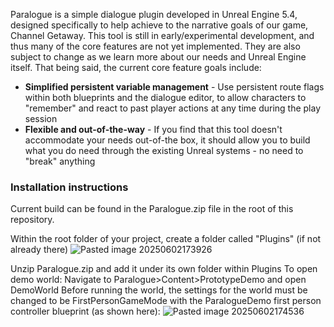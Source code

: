 Paralogue is a simple dialogue plugin developed in Unreal Engine 5.4, designed specifically to help achieve to the narrative goals of our game, Channel Getaway. 
This tool is still in early/experimental development, and thus many of the core features are not yet implemented. They are also subject to change as we learn more about our needs and Unreal Engine itself.
That being said, the current core feature goals include:
- **Simplified persistent variable management** - Use persistent route flags within both blueprints and the dialogue editor, to allow characters to "remember" and react to past player actions at any time during the play session
- **Flexible and out-of-the-way** - If you find that this tool doesn't accommodate your needs out-of-the box, it should allow you to build what you do need through the existing Unreal systems - no need to "break" anything

### Installation instructions
Current build can be found in the Paralogue.zip file in the root of this repository.

Within the root folder of your project, create a folder called "Plugins" (if not already there)
![Pasted image 20250602173926](https://github.com/user-attachments/assets/0a68dae2-2c02-43dc-a519-38f8a1d7a7e3)

Unzip Paralogue.zip and add it under its own folder within Plugins
To open demo world: Navigate to Paralogue>Content>PrototypeDemo and open DemoWorld
Before running the world, the settings for the world must be changed to be FirstPersonGameMode with the ParalogueDemo first person controller blueprint (as shown here): ![Pasted image 20250602174536](https://github.com/user-attachments/assets/0dd34654-dea8-4a8a-9ee5-b419995a970d)
